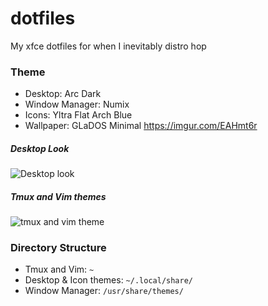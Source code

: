 # dotfiles
My xfce dotfiles for when I inevitably distro hop

### Theme
* Desktop: Arc Dark
* Window Manager: Numix
* Icons: Yltra Flat Arch Blue
* Wallpaper: GLaDOS Minimal <https://imgur.com/EAHmt6r>

##### Desktop Look
![Desktop look](https://i.imgur.com/p45IX7i.png)

##### Tmux and Vim themes
![tmux and vim theme](https://i.imgur.com/4ty1U1T.png)

### Directory Structure
* Tmux and Vim: `~` 
* Desktop & Icon themes: `~/.local/share/` 
* Window Manager: `/usr/share/themes/` 
